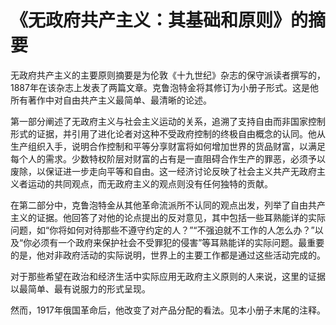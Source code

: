 # 《无政府共产主义：其基础和原则》的摘要

无政府共产主义的主要原则摘要是为伦敦《十九世纪》杂志的保守派读者撰写的，1887年在该杂志上发表了两篇文章。克鲁泡特金将其修订为小册子形式。这是他所有著作中对自由共产主义最简单、最清晰的论述。

第一部分阐述了无政府主义与社会主义运动的关系，追溯了支持自由而非国家控制形式的证据，并引用了进化论者对这种不受政府控制的终极自由概念的认同。他从生产组织入手，说明合作控制和平等分享财富将如何增加世界的货品财富，以满足每个人的需求。少数特权阶层对财富的占有是一直阻碍合作生产的罪恶，必须予以废除，以保证进一步走向平等和自由。这一经济讨论反映了社会主义共产无政府主义者运动的共同观点，而无政府主义的观点则没有任何独特的贡献。

在第二部分中，克鲁泡特金从其他革命流派所不认同的观点出发，列举了自由共产主义的证据。他回答了对他的论点提出的反对意见，其中包括一些耳熟能详的实际问题，如“你将如何对待那些不遵守约定的人？”“不强迫就不工作的人怎么办？”以及“你必须有一个政府来保护社会不受罪犯的侵害”等耳熟能详的实际问题。最重要的是，他对非政府活动的实际说明，世界上的主要工作都是通过这些活动完成的。

对于那些希望在政治和经济生活中实际应用无政府主义原则的人来说，这里的证据以最简单、最有说服力的形式呈现。

然而，1917年俄国革命后，他改变了对产品分配的看法。见本小册子末尾的注释。

